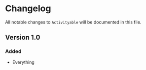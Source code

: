 # Changelog

All notable changes to `Activityable` will be documented in this file.

## Version 1.0

### Added
- Everything
